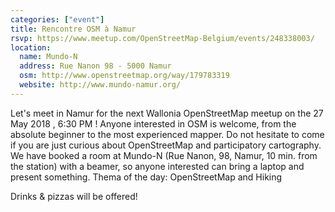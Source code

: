 ```yaml
---
categories: ["event"]
title: Rencontre OSM à Namur
rsvp: https://www.meetup.com/OpenStreetMap-Belgium/events/248338003/
location:
  name: Mundo-N
  address: Rue Nanon 98 - 5000 Namur
  osm: http://www.openstreetmap.org/way/179783319
  website: http://www.mundo-namur.org/
---
```

Let's meet in Namur for the next Wallonia OpenStreetMap meetup on the 27 May 2018 , 6:30 PM ! Anyone interested in OSM is welcome, from the absolute beginner to the most experienced mapper. Do not hesitate to come if you are just curious about OpenStreetMap and participatory cartography. We have booked a room at Mundo-N (Rue Nanon, 98, Namur, 10 min. from the station) with a beamer, so anyone interested can bring a laptop and present something. Thema of the day: OpenStreetMap and Hiking

Drinks & pizzas will be offered!
